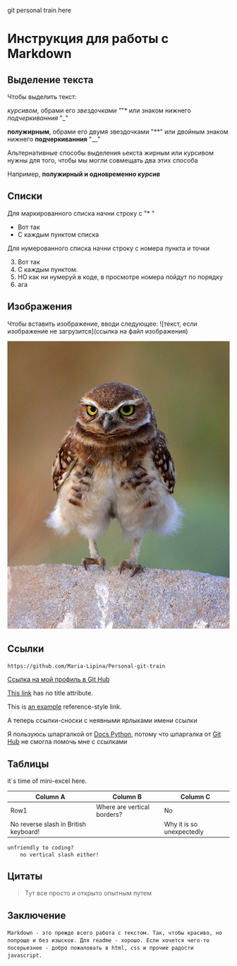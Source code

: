 git personal train here

# Инструкция для работы с Markdown #

## Выделение текста ##

Чтобы выделить текст:

*курсивом*, обрами его *звездочками "*"* или знаком нижнего _подчеркиванния_ "_"

**полужирным**, обрами его двумя звездочками "**" или двойным знаком нижнего __подчеркиванния__ "__"

Альтернативные способы выделения ьекста жирным или курсивом нужны для того, чтобы мы могли совмещать два этих способа

Например, __полужирный и одновременно *курсив*__

## Списки ##

Для маркированного списка начни строку с "* "

* Вот так
* С каждым пунктом списка

Для нумерованного списка начни строку с номера пункта и точки

3. Вот так
4. С каждым пунктом.
7. НО как ни нумеруй в коде, в просмотре номера пойдут по порядку
10. ага

## Изображения ##

Чтобы вставить изображение, вводи следующее:
![текст, если изображение не загрузится](ссылка на файл изображения)

![сова](owl.jpeg)

## Ссылки ##

`https://github.com/Maria-Lipina/Personal-git-train`

[Ссылка на мой профиль в Git Hub](https://github.com/Maria-Lipina/Personal-git-train "Ссылка на мой профиль в Git Hub")

[This link](http://example.net/) has no title attribute.

This is [an example][ref] reference-style link.

[ref]: https://docs-python.ru/packages/modul-python-markdown-python/sintaksis-klasticheskogo-markdown/  "Really useful markdown manual"

А теперь ссылки-сноски с неявными ярлыками имени ссылки

Я пользуюсь шпаргалкой от [Docs Python], потому что шпаргалка от [Git Hub] не смогла помочь мне с ссылками

[Docs Python]:https://docs-python.ru/packages/modul-python-markdown-python/sintaksis-klasticheskogo-markdown/
[Git Hub]:https://gist.github.com/Jekins/2bf2d0638163f1294637


## Таблицы ##

it`s time of mini-excel here.

Column A | Column B | Column C
---------- | ---------- | ---------- |
Row1 | Where are vertical borders? | No |
No reverse slash in British keyboard! |  | Why it is so unexpectedly |
    unfriendly to coding?
        no vertical slash either!

## Цитаты ##

>Тут все просто и открыто опытным путем

## Заключение ##
```Markdown - это прежде всего работа с текстом. Так, чтобы красиво, но попроще и без изысков. Для readme - хорошо. Если хочется чего-то посерьезнее - добро пожаловать в html, css и прочие радости javascript.```